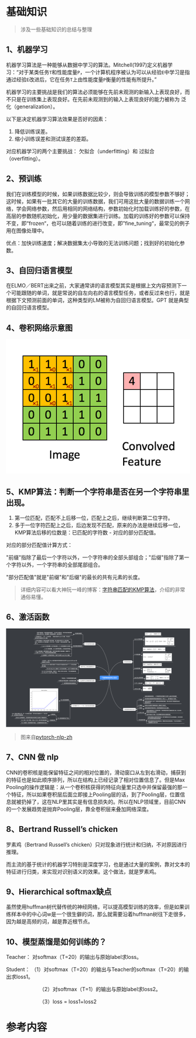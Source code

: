 # 基础知识

> 涉及一些基础知识的总结与整理

## 1、机器学习

机器学习算法是一种能够从数据中学习的算法。Mitchell(1997)定义机器学习：“对于某类任务`T`和性能度量`P`，一个计算机程序被认为可以从经验`E`中学习是指通过经验`E`改进后，它在任务`T`上由性能度量`P`衡量的性能有所提升。” 

机器学习的主要挑战是我们的算法必须能够在先前未观测的新输入上表现良好，而不只是在训练集上表现良好。在先前未观测到的输入上表现良好的能力被称为 泛化（generalization）。

以下是决定机器学习算法效果是否好的因素：

1. 降低训练误差。
2. 缩小训练误差和测试误差的差距。

对应机器学习的两个主要挑战： 欠拟合（underfitting）和 过拟合（overfitting）。

## 2、预训练

我们在训练模型的时候，如果训练数据比较少，则会导致训练的模型参数不够好；这时候，如果有一批其它的大量的训练数据，我们可用这批大量的数据训练一个网络，学会网络参数，然后用相同的网络结构，参数初始化时加载训练好的参数，在高层的参数随机初始化，用少量的数据集进行训练。加载的训练好的参数可以保持不变，即“frozen“，也可以随着训练的进行改变，即”fine_tuning“，最常见的例子用在图像处理中。

优点：加快训练速度；解决数据集太小导致的无法训练问题；找到好的初始化参数。

## 3、自回归语言模型

在ELMO／BERT出来之前，大家通常讲的语言模型其实是根据上文内容预测下一个可能跟随的单词，就是常说的自左向右的语言模型任务，或者反过来也行，就是根据下文预测前面的单词，这种类型的LM被称为自回归语言模型。GPT 就是典型的自回归语言模型。

## 4、卷积网络示意图

![conv](../images/cnn/conv.gif)

## 5、KMP算法：判断一个字符串是否在另一个字符串里出现。

1. 第一位匹配，匹配不上后移一位，匹配上之后，继续判断第二位字符。
2. 多于一位字符匹配上之后，后边发现不匹配，原来的办法是继续后移一位，KMP算法后移的位数是：已匹配的字符数 - 对应的部分匹配值。

对应的部分匹配值计算方式：

 "前缀"指除了最后一个字符以外，一个字符串的全部头部组合；"后缀"指除了第一个字符以外，一个字符串的全部尾部组合。

"部分匹配值"就是"前缀"和"后缀"的最长的共有元素的长度。

> 详细内容可以看大神阮一峰的博客：[字符串匹配的KMP算法](http://www.ruanyifeng.com/blog/2013/05/Knuth%E2%80%93Morris%E2%80%93Pratt_algorithm.html)，介绍的非常通俗易懂。

## 6、激活函数

![激活函数](../images/activation/activation_function.png)

> 图来自[pytorch-nlp-zh](https://nlp-pt.apachecn.org/docs/3.html)


## 7、CNN 做 nlp

CNN的卷积核是能保留特征之间的相对位置的，滑动窗口从左到右滑动，捕获到的特征也是如此顺序排列，所以在结构上已经记录了相对位置信息了。但是Max Pooling的操作逻辑是：从一个卷积核获得的特征向量里只选中并保留最强的那一个特征，所以如果卷积层后面立即接上Pooling层的话，到了Pooling层，位置信息就被扔掉了，这在NLP里其实是有信息损失的。所以在NLP领域里，目前CNN的一个发展趋势是抛弃Pooling层，靠全卷积层来叠加网络深度。

## 8、Bertrand Russell’s chicken

罗素鸡（Bertrand Russell’s chicken）只对现象进行统计和归纳，不对原因进行推理。

而主流的基于统计的机器学习特别是深度学习，也是通过大量的案例，靠对文本的特征进行归类，来实现对识别语义的效果。这个做法，就是罗素鸡。

## 9、Hierarchical softmax缺点

虽然使用huffman树代替传统的神经网络，可以提高模型训练的效率，但是如果训练样本中的中心词w是一个很生僻的词，那么就需要沿着huffman树往下走很多，因为越是高频的词，越是靠近根节点。

## 10、模型蒸馏是如何训练的？

  Teacher：  对softmax（T=20）的输出与原始label求loss。
  
  Student： （1）对softmax（T=20）的输出与Teacher的softmax（T=20）的输出求loss1。
  
　　　　　　　（2）对softmax（T=1）的输出与原始label求loss2。

　　　　　　　（3）loss = loss1+loss2



# 参考内容




